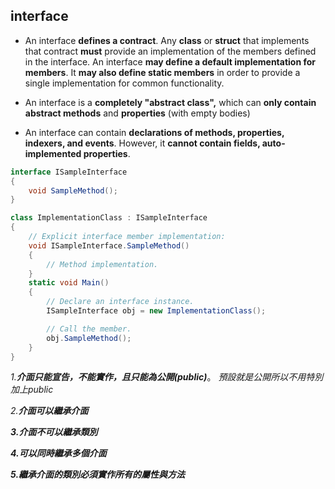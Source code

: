 ## interface
- An interface **defines a contract**. Any **class** or **struct** that implements that contract **must** provide an implementation of the members defined in the interface. An interface **may define a default implementation for members**. It **may also define static members** in order to provide a single implementation for common functionality.

- An interface is a **completely "abstract class",** which can **only contain abstract methods** and **properties** (with empty bodies)

- An interface can contain **declarations of methods, properties, indexers, and events**. However, it **cannot contain fields, auto-implemented properties**.

```cs
interface ISampleInterface
{
    void SampleMethod();
}

class ImplementationClass : ISampleInterface
{
    // Explicit interface member implementation:
    void ISampleInterface.SampleMethod()
    {
        // Method implementation.
    }
    static void Main()
    {
        // Declare an interface instance.
        ISampleInterface obj = new ImplementationClass();

        // Call the member.
        obj.SampleMethod();
    }
}
```

*1.**介面只能宣告，不能實作，且只能為公開(public)***。 *預設就是公開所以不用特別加上public*

*2.**介面可以繼承介面***

***3.介面不可以繼承類別***

***4.可以同時繼承多個介面***

***5.繼承介面的類別必須實作所有的屬性與方法***
